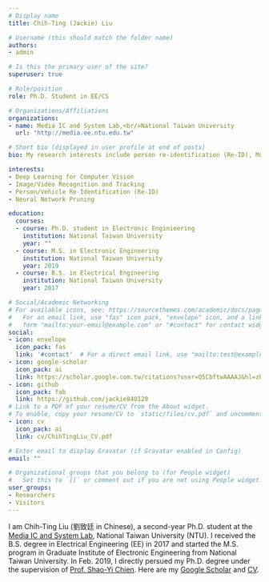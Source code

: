 ```yaml
---
# Display name
title: Chih-Ting (Jackie) Liu

# Username (this should match the folder name)
authors:
- admin

# Is this the primary user of the site?
superuser: true

# Role/position
role: Ph.D. Student in EE/CS

# Organizations/Affiliations
organizations:
- name: Media IC and System Lab,<br/>National Taiwan University
  url: "http://media.ee.ntu.edu.tw"

# Short bio (displayed in user profile at end of posts)
bio: My research interests include person re-identification (Re-ID), Multi-Camera Tracking (MCT), and Neural Network Pruning.

interests:
- Deep Learning for Computer Vision
- Image/Video Recognition and Tracking
- Person/Vehicle Re-Identification (Re-ID)
- Neural Network Pruning

education:
  courses:
  - course: Ph.D. student in Electronic Enginieering
    institution: National Taiwan University
    year: ""
  - course: M.S. in Electronic Engineering
    institution: National Taiwan University
    year: 2019
  - course: B.S. in Electrical Engineering
    institution: National Taiwan University
    year: 2017

# Social/Academic Networking
# For available icons, see: https://sourcethemes.com/academic/docs/page-builder/#icons
#   For an email link, use "fas" icon pack, "envelope" icon, and a link in the
#   form "mailto:your-email@example.com" or "#contact" for contact widget.
social:
- icon: envelope
  icon_pack: fas
  link: '#contact'  # For a direct email link, use "mailto:test@example.org".
- icon: google-scholar
  icon_pack: ai
  link: https://scholar.google.com.tw/citations?user=Q5CbftwAAAAJ&hl=zh-TW
- icon: github
  icon_pack: fab
  link: https://github.com/jackie840129
# Link to a PDF of your resume/CV from the About widget.
# To enable, copy your resume/CV to `static/files/cv.pdf` and uncomment the lines below.
- icon: cv
  icon_pack: ai
  link: cv/ChihTingLiu_CV.pdf

# Enter email to display Gravatar (if Gravatar enabled in Config)
email: ""

# Organizational groups that you belong to (for People widget)
#   Set this to `[]` or comment out if you are not using People widget.
user_groups:
- Researchers
- Visitors
---
```


I am Chih-Ting Liu (劉致廷 in Chinese), a second-year Ph.D. student at the [Media IC and System Lab](http://media.ee.ntu.edu.tw/), National Taiwan University (NTU). I received the B.S. degree in Electrical Engineering (EE) in 2017 and started the M.S. program in Graduate Institute of Electronic Engineering from National Taiwan University. In Feb. 2019, I directly persued my Ph.D. degree under the supervision of [Prof. Shao-Yi Chien](http://www.ee.ntu.edu.tw/profile1.php?id=101). Here are my [Google Scholar](https://scholar.google.com.tw/citations?user=Q5CbftwAAAAJ&hl=zh-TW) and [CV](cv/ChihTingLiu_CV.pdf).
